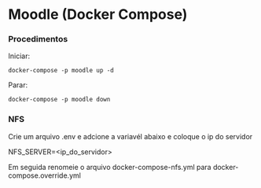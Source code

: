 # Moodle (Docker Compose)

### Procedimentos

Iniciar:

```
docker-compose -p moodle up -d
```

Parar:

```
docker-compose -p moodle down
```

### NFS

Crie um arquivo .env e adcione a variavél abaixo e coloque o ip do servidor

NFS_SERVER=<ip_do_servidor>

Em seguida renomeie o arquivo docker-compose-nfs.yml para docker-compose.override.yml
